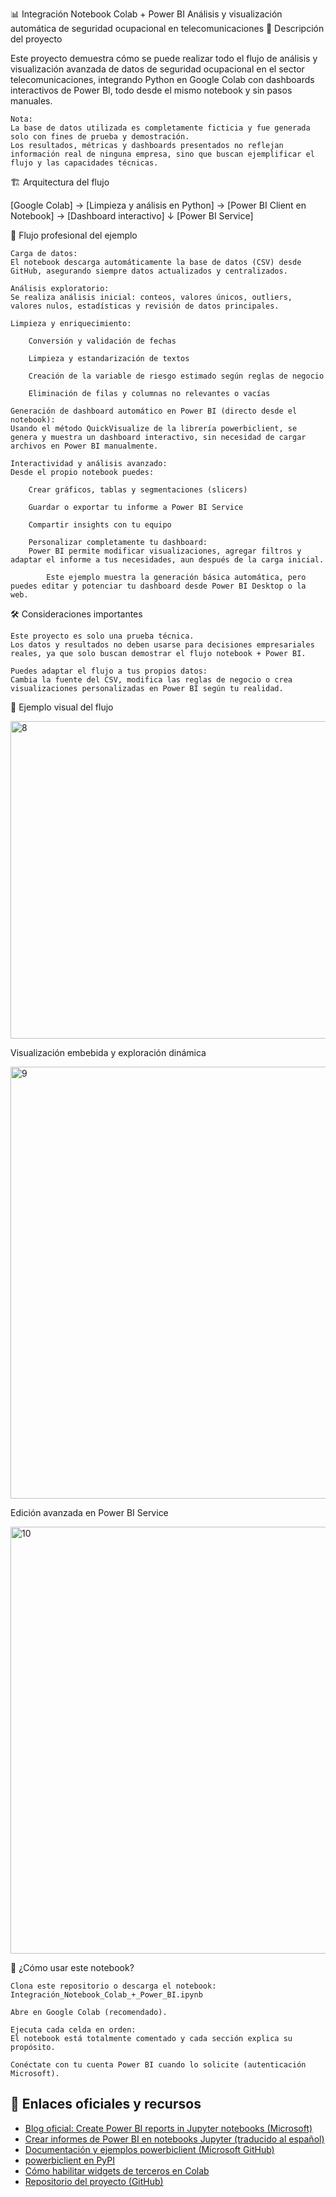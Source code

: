 📊 Integración Notebook Colab + Power BI
Análisis y visualización automática de seguridad ocupacional en telecomunicaciones
🚀 Descripción del proyecto

Este proyecto demuestra cómo se puede realizar todo el flujo de análisis y visualización avanzada de datos de seguridad ocupacional en el sector telecomunicaciones, integrando Python en Google Colab con dashboards interactivos de Power BI, todo desde el mismo notebook y sin pasos manuales.

    Nota:
    La base de datos utilizada es completamente ficticia y fue generada solo con fines de prueba y demostración.
    Los resultados, métricas y dashboards presentados no reflejan información real de ninguna empresa, sino que buscan ejemplificar el flujo y las capacidades técnicas.

🏗️ Arquitectura del flujo

[Google Colab] → [Limpieza y análisis en Python] → [Power BI Client en Notebook] → [Dashboard interactivo]
                                                               ↓
                                                       [Power BI Service]

🔹 Flujo profesional del ejemplo

    Carga de datos:
    El notebook descarga automáticamente la base de datos (CSV) desde GitHub, asegurando siempre datos actualizados y centralizados.

    Análisis exploratorio:
    Se realiza análisis inicial: conteos, valores únicos, outliers, valores nulos, estadísticas y revisión de datos principales.

    Limpieza y enriquecimiento:

        Conversión y validación de fechas

        Limpieza y estandarización de textos

        Creación de la variable de riesgo estimado según reglas de negocio

        Eliminación de filas y columnas no relevantes o vacías

    Generación de dashboard automático en Power BI (directo desde el notebook):
    Usando el método QuickVisualize de la librería powerbiclient, se genera y muestra un dashboard interactivo, sin necesidad de cargar archivos en Power BI manualmente.

    Interactividad y análisis avanzado:
    Desde el propio notebook puedes:

        Crear gráficos, tablas y segmentaciones (slicers)

        Guardar o exportar tu informe a Power BI Service

        Compartir insights con tu equipo

        Personalizar completamente tu dashboard:
        Power BI permite modificar visualizaciones, agregar filtros y adaptar el informe a tus necesidades, aun después de la carga inicial.

            Este ejemplo muestra la generación básica automática, pero puedes editar y potenciar tu dashboard desde Power BI Desktop o la web.

🛠️ Consideraciones importantes

    Este proyecto es solo una prueba técnica.
    Los datos y resultados no deben usarse para decisiones empresariales reales, ya que solo buscan demostrar el flujo notebook + Power BI.

    Puedes adaptar el flujo a tus propios datos:
    Cambia la fuente del CSV, modifica las reglas de negocio o crea visualizaciones personalizadas en Power BI según tu realidad.

📸 Ejemplo visual del flujo

<img width="508" alt="8" src="https://github.com/user-attachments/assets/ac744b74-cd3d-4a8c-aa51-7889c595945f" />



Visualización embebida y exploración dinámica

<img width="691" alt="9" src="https://github.com/user-attachments/assets/cacda7ce-b249-4a30-aa1a-55c1f89795ce" />


Edición avanzada en Power BI Service

<img width="683" alt="10" src="https://github.com/user-attachments/assets/9ad393d2-2ad9-4d9c-a5bf-3f67c592f846" />


📝 ¿Cómo usar este notebook?

    Clona este repositorio o descarga el notebook:
    Integración_Notebook_Colab_+_Power_BI.ipynb

    Abre en Google Colab (recomendado).

    Ejecuta cada celda en orden:
    El notebook está totalmente comentado y cada sección explica su propósito.

    Conéctate con tu cuenta Power BI cuando lo solicite (autenticación Microsoft).


## 🔗 Enlaces oficiales y recursos

- [Blog oficial: Create Power BI reports in Jupyter notebooks (Microsoft)](https://powerbi.microsoft.com/en-us/blog/create-power-bi-reports-in-jupyter-notebooks/)
- [Crear informes de Power BI en notebooks Jupyter (traducido al español)](https://powerbi-microsoft-com.translate.goog/en-in/blog/create-power-bi-reports-in-jupyter-notebooks/?_x_tr_sl=en&_x_tr_tl=es&_x_tr_hl=es&_x_tr_pto=tc)
- [Documentación y ejemplos powerbiclient (Microsoft GitHub)](https://github.com/microsoft/powerbi-jupyter)
- [powerbiclient en PyPI](https://pypi.org/project/powerbiclient/)
- [Cómo habilitar widgets de terceros en Colab](https://colab.research.google.com/notebooks/snippets/advanced_output.ipynb#widgets)
- [Repositorio del proyecto (GitHub)](https://github.com/erick9328/Notebook-PowerBI_SSO_Telecomunicaciones)


   
